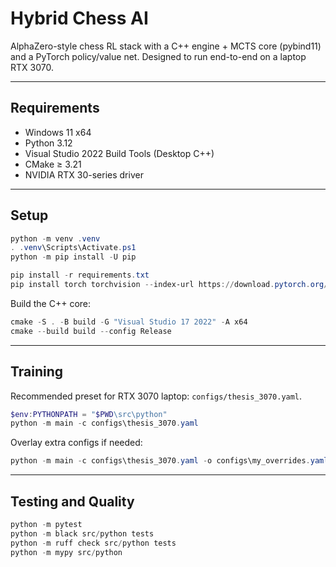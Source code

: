 # Hybrid Chess AI

AlphaZero-style chess RL stack with a C++ engine + MCTS core (pybind11) and a PyTorch policy/value net. Designed to run end-to-end on a laptop RTX 3070.

---

## Requirements

- Windows 11 x64
- Python 3.12
- Visual Studio 2022 Build Tools (Desktop C++)
- CMake ≥ 3.21
- NVIDIA RTX 30-series driver

---

## Setup

```powershell
python -m venv .venv
. .venv\Scripts\Activate.ps1
python -m pip install -U pip

pip install -r requirements.txt
pip install torch torchvision --index-url https://download.pytorch.org/whl/cu126
````

Build the C++ core:

```powershell
cmake -S . -B build -G "Visual Studio 17 2022" -A x64
cmake --build build --config Release
```

---

## Training

Recommended preset for RTX 3070 laptop: `configs/thesis_3070.yaml`.

```powershell
$env:PYTHONPATH = "$PWD\src\python"
python -m main -c configs\thesis_3070.yaml
```

Overlay extra configs if needed:

```powershell
python -m main -c configs\thesis_3070.yaml -o configs\my_overrides.yaml
```

---

## Testing and Quality

```powershell
python -m pytest
python -m black src/python tests
python -m ruff check src/python tests
python -m mypy src/python
```